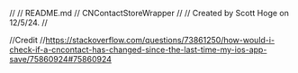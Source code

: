 //
//  README.md
//  CNContactStoreWrapper
//
//  Created by Scott Hoge on 12/5/24.
//

//Credit
//https://stackoverflow.com/questions/73861250/how-would-i-check-if-a-cncontact-has-changed-since-the-last-time-my-ios-app-save/75860924#75860924


